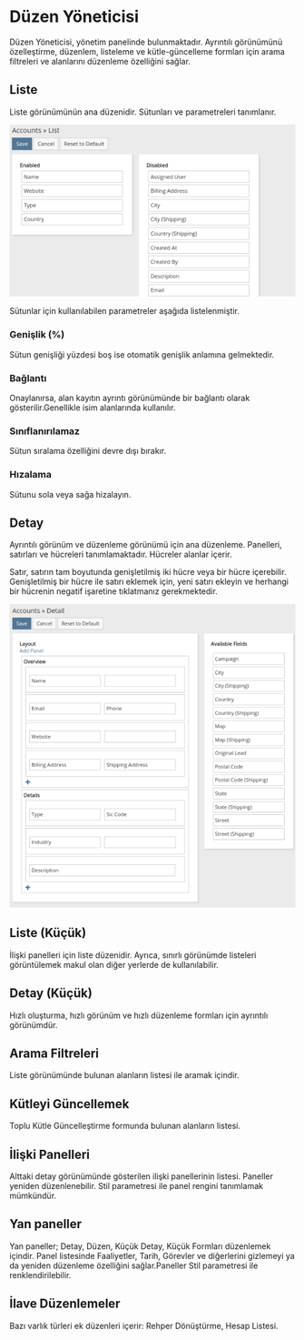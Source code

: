 # Düzen Yöneticisi

Düzen Yöneticisi, yönetim panelinde bulunmaktadır. Ayrıntılı görünümünü özelleştirme, düzenlem, listeleme ve kütle-güncelleme formları için arama filtreleri ve alanlarını düzenleme özelliğini sağlar.

## Liste

Liste görünümünün ana düzenidir. Sütunları ve parametreleri tanımlanır.

![Liste](https://raw.githubusercontent.com/espocrm/documentation/master/docs/_static/images/administration/layout-manager/list.png)

Sütunlar için kullanılabilen parametreler aşağıda listelenmiştir.

### Genişlik (%)

Sütun genişliği yüzdesi boş ise otomatik genişlik anlamına gelmektedir.

### Bağlantı

Onaylanırsa, alan kayıtın ayrıntı görünümünde bir bağlantı olarak gösterilir.Genellikle isim alanlarında kullanılır.

### Sınıflanırılamaz

Sütun sıralama özelliğini devre dışı bırakır.

### Hızalama

Sütunu sola veya sağa hizalayın.

## Detay

Ayrıntılı görünüm ve düzenleme görünümü için ana düzenleme. Panelleri, satırları ve hücreleri tanımlamaktadır. Hücreler alanlar içerir.

Satır, satırın tam boyutunda genişletilmiş iki hücre veya bir hücre içerebilir. Genişletilmiş bir hücre ile satırı eklemek için, yeni satırı ekleyin ve herhangi bir hücrenin negatif işaretine tıklatmanız gerekmektedir.

![Detay](https://raw.githubusercontent.com/espocrm/documentation/master/docs/_static/images/administration/layout-manager/detail.png)

## Liste (Küçük)

İlişki panelleri için liste düzenidir. Ayrıca, sınırlı görünümde listeleri görüntülemek makul olan diğer yerlerde de kullanılabilir.

## Detay (Küçük)

Hızlı oluşturma, hızlı görünüm ve hızlı düzenleme formları için ayrıntılı görünümdür.

## Arama Filtreleri

Liste görünümünde bulunan alanların listesi ile aramak içindir.

## Kütleyi Güncellemek

Toplu Kütle Güncelleştirme formunda bulunan alanların listesi.

## İlişki Panelleri

Alttaki detay görünümünde gösterilen ilişki panellerinin listesi. Paneller yeniden düzenlenebilir. Stil parametresi ile panel rengini tanımlamak mümkündür.

## Yan paneller

Yan paneller; Detay, Düzen, Küçük Detay, Küçük Formları düzenlemek içindir. Panel listesinde Faaliyetler, Tarih, Görevler ve diğerlerini gizlemeyi ya da yeniden düzenleme özelliğini sağlar.Paneller Stil parametresi ile renklendirilebilir.

## İlave Düzenlemeler

Bazı varlık türleri ek düzenleri içerir: Rehper Dönüştürme, Hesap Listesi.
